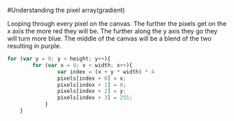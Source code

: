 #Understanding the pixel array(gradient)

Looping through every pixel on the canvas. The further the pixels get on the x axis the more red they will be. The further along the y axis they go they will turn more blue. The middle of the canvas will be a blend of the two resulting in purple.
```js
for (var y = 0; y < height; y++){
        for (var x = 0; x < width; x++){
                var index = (x + y * width) * 4
                pixels[index + 0] = x;         
                pixels[index + 1] = 0;
                pixels[index + 2] = y;          
                pixels[index + 3] = 255;
            }
    }
```
